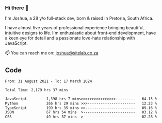 ### Hi there 👋

I'm Joshua, a 28 y/o full-stack dev, born & raised in Pretoria, South Africa. 

I have almost five years of professional experience bringing beautiful, intuitive designs to life. I'm enthusiastic about front-end development, have a keen eye for detail and a passionate love-hate relationship with JavaScript.

📫 You can reach me on: joshua@sitelab.co.za

## **Code**

<!--START_SECTION:waka-->

```txt
From: 31 August 2021 - To: 17 March 2024

Total Time: 2,179 hrs 37 mins

JavaScript         1,398 hrs 7 mins>>>>>>>>>>>>>>>>---------   64.15 %
Python             266 hrs 29 mins >>>----------------------   12.23 %
TypeScript         199 hrs 35 mins >>-----------------------   09.16 %
JSON               67 hrs 54 mins  >------------------------   03.12 %
CSS                49 hrs 37 mins  >------------------------   02.28 %
```

<!--END_SECTION:waka-->
